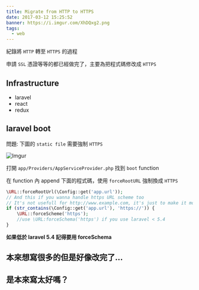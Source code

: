 ```yaml
---
title: Migrate from HTTP to HTTPS
date: 2017-03-12 15:25:52
banner: https://i.imgur.com/XhDQxg2.png
tags:
  - web
---
```


紀錄將 ``HTTP`` 轉至 ``HTTPS`` 的過程

<!--more-->

申請 ``SSL`` 憑證等等的都已經做完了，主要為把程式碼修改成 ``HTTPS``

## Infrastructure

* laravel
* react
* redux

## laravel boot

問題: 下圖的 ``static file`` 需要強制 ``HTTPS``

![Imgur](https://i.imgur.com/wn0Cs9x.png)

打開 ``app/Providers/AppServiceProvider.php`` 找到 ``boot`` function

在 function 內 append 下面的程式碼，使用  ``forceRootURL`` 強制換成 ``HTTPS``

``` php
\URL::forceRootUrl(\Config::get('app.url'));
// And this if you wanna handle https URL scheme too
// It's not usefull for http://www.example.com, it's just to make it more independant from the constant value
if (str_contains(\Config::get('app.url'), 'https://')) {
    \URL::forceScheme('https');
    //use \URL:forceSchema('https') if you use laravel < 5.4
}
```

**如果低於 laravel 5.4 記得要用 forceSchema**

## 本來想寫很多的但是好像改完了...

## 是本來寫太好嗎？

